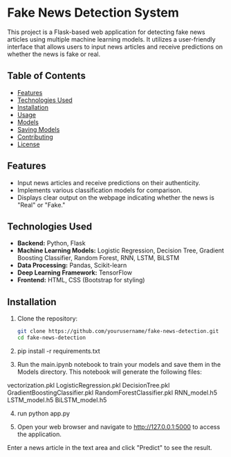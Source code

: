 # Fake News Detection System

This project is a Flask-based web application for detecting fake news articles using multiple machine learning models. It utilizes a user-friendly interface that allows users to input news articles and receive predictions on whether the news is fake or real.

## Table of Contents

- [Features](#features)
- [Technologies Used](#technologies-used)
- [Installation](#installation)
- [Usage](#usage)
- [Models](#models)
- [Saving Models](#saving-models)
- [Contributing](#contributing)
- [License](#license)

## Features

- Input news articles and receive predictions on their authenticity.
- Implements various classification models for comparison.
- Displays clear output on the webpage indicating whether the news is "Real" or "Fake."

## Technologies Used

- **Backend:** Python, Flask
- **Machine Learning Models:** Logistic Regression, Decision Tree, Gradient Boosting Classifier, Random Forest, RNN, LSTM, BiLSTM
- **Data Processing:** Pandas, Scikit-learn
- **Deep Learning Framework:** TensorFlow
- **Frontend:** HTML, CSS (Bootstrap for styling)

## Installation

1. Clone the repository:

   ```bash
   git clone https://github.com/yourusername/fake-news-detection.git
   cd fake-news-detection


2. pip install -r requirements.txt


3. Run the main.ipynb notebook to train your models and save them in the Models directory. This notebook will generate the following files:

vectorization.pkl
LogisticRegression.pkl
DecisionTree.pkl
GradientBoostingClassifier.pkl
RandomForestClassifier.pkl
RNN_model.h5
LSTM_model.h5
BiLSTM_model.h5


4. run python app.py

5. Open your web browser and navigate to http://127.0.0.1:5000 to access the application.

Enter a news article in the text area and click "Predict" to see the result.



